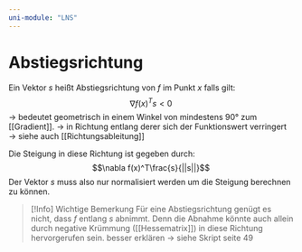 ```yaml
---
uni-module: "LNS"
---
```


# Abstiegsrichtung

Ein Vektor $s$ heißt Abstiegsrichtung von $f$ im Punkt $x$ falls gilt:
$$\nabla f(x)^Ts<0$$
→ bedeutet geometrisch in einem Winkel von mindestens 90° zum [[Gradient]].
→ in Richtung entlang derer sich der Funktionswert verringert
→ siehe auch [[Richtungsableitung]]

Die Steigung in diese Richtung ist gegeben durch:
$$\nabla f(x)^T\frac{s}{||s||}$$
Der Vektor $s$ muss also nur normalisiert werden um die Steigung berechnen zu können.

> [!Info] Wichtige Bemerkung
> Für eine Abstiegsrichtung genügt es nicht, dass $f$ entlang $s$ abnimmt. Denn die Abnahme könnte auch allein durch negative Krümmung ([[Hessematrix]]) in diese Richtung hervorgerufen sein.
> besser erklären → siehe Skript seite 49
